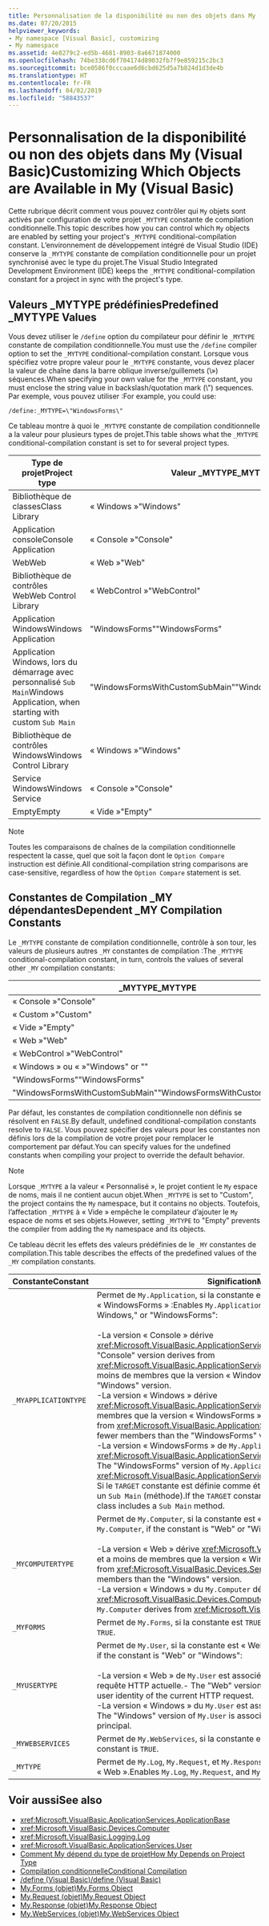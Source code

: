 ```yaml
---
title: Personnalisation de la disponibilité ou non des objets dans My (Visual Basic)
ms.date: 07/20/2015
helpviewer_keywords:
- My namespace [Visual Basic], customizing
- My namespace
ms.assetid: 4e8279c2-ed5b-4681-8903-8a6671874000
ms.openlocfilehash: 74be338cd6f704174d89032fb7f9e859215c2bc3
ms.sourcegitcommit: bce0586f0cccaae6d6cbd625d5a7b824d1d3de4b
ms.translationtype: HT
ms.contentlocale: fr-FR
ms.lasthandoff: 04/02/2019
ms.locfileid: "58843537"
---
```

# <a name="customizing-which-objects-are-available-in-my-visual-basic"></a><span data-ttu-id="6d39a-102">Personnalisation de la disponibilité ou non des objets dans My (Visual Basic)</span><span class="sxs-lookup"><span data-stu-id="6d39a-102">Customizing Which Objects are Available in My (Visual Basic)</span></span>
<span data-ttu-id="6d39a-103">Cette rubrique décrit comment vous pouvez contrôler qui `My` objets sont activés par configuration de votre projet `_MYTYPE` constante de compilation conditionnelle.</span><span class="sxs-lookup"><span data-stu-id="6d39a-103">This topic describes how you can control which `My` objects are enabled by setting your project's `_MYTYPE` conditional-compilation constant.</span></span> <span data-ttu-id="6d39a-104">L’environnement de développement intégré de Visual Studio (IDE) conserve la `_MYTYPE` constante de compilation conditionnelle pour un projet synchronisé avec le type du projet.</span><span class="sxs-lookup"><span data-stu-id="6d39a-104">The Visual Studio Integrated Development Environment (IDE) keeps the `_MYTYPE` conditional-compilation constant for a project in sync with the project's type.</span></span>  
  
## <a name="predefined-mytype-values"></a><span data-ttu-id="6d39a-105">Valeurs _MYTYPE prédéfinies</span><span class="sxs-lookup"><span data-stu-id="6d39a-105">Predefined _MYTYPE Values</span></span>  
 <span data-ttu-id="6d39a-106">Vous devez utiliser le `/define` option du compilateur pour définir le `_MYTYPE` constante de compilation conditionnelle.</span><span class="sxs-lookup"><span data-stu-id="6d39a-106">You must use the `/define` compiler option to set the `_MYTYPE` conditional-compilation constant.</span></span> <span data-ttu-id="6d39a-107">Lorsque vous spécifiez votre propre valeur pour le `_MYTYPE` constante, vous devez placer la valeur de chaîne dans la barre oblique inverse/guillemets (\\») séquences.</span><span class="sxs-lookup"><span data-stu-id="6d39a-107">When specifying your own value for the `_MYTYPE` constant, you must enclose the string value in backslash/quotation mark (\\") sequences.</span></span> <span data-ttu-id="6d39a-108">Par exemple, vous pouvez utiliser :</span><span class="sxs-lookup"><span data-stu-id="6d39a-108">For example, you could use:</span></span>  
  
```  
/define:_MYTYPE=\"WindowsForms\"  
```  
  
 <span data-ttu-id="6d39a-109">Ce tableau montre à quoi le `_MYTYPE` constante de compilation conditionnelle a la valeur pour plusieurs types de projet.</span><span class="sxs-lookup"><span data-stu-id="6d39a-109">This table shows what the `_MYTYPE` conditional-compilation constant is set to for several project types.</span></span>  
  
|<span data-ttu-id="6d39a-110">Type de projet</span><span class="sxs-lookup"><span data-stu-id="6d39a-110">Project type</span></span>|<span data-ttu-id="6d39a-111">Valeur _MYTYPE</span><span class="sxs-lookup"><span data-stu-id="6d39a-111">_MYTYPE value</span></span>|  
|------------------|--------------------|  
|<span data-ttu-id="6d39a-112">Bibliothèque de classes</span><span class="sxs-lookup"><span data-stu-id="6d39a-112">Class Library</span></span>|<span data-ttu-id="6d39a-113">« Windows »</span><span class="sxs-lookup"><span data-stu-id="6d39a-113">"Windows"</span></span>|  
|<span data-ttu-id="6d39a-114">Application console</span><span class="sxs-lookup"><span data-stu-id="6d39a-114">Console Application</span></span>|<span data-ttu-id="6d39a-115">« Console »</span><span class="sxs-lookup"><span data-stu-id="6d39a-115">"Console"</span></span>|  
|<span data-ttu-id="6d39a-116">Web</span><span class="sxs-lookup"><span data-stu-id="6d39a-116">Web</span></span>|<span data-ttu-id="6d39a-117">« Web »</span><span class="sxs-lookup"><span data-stu-id="6d39a-117">"Web"</span></span>|  
|<span data-ttu-id="6d39a-118">Bibliothèque de contrôles Web</span><span class="sxs-lookup"><span data-stu-id="6d39a-118">Web Control Library</span></span>|<span data-ttu-id="6d39a-119">« WebControl »</span><span class="sxs-lookup"><span data-stu-id="6d39a-119">"WebControl"</span></span>|  
|<span data-ttu-id="6d39a-120">Application Windows</span><span class="sxs-lookup"><span data-stu-id="6d39a-120">Windows Application</span></span>|<span data-ttu-id="6d39a-121">"WindowsForms"</span><span class="sxs-lookup"><span data-stu-id="6d39a-121">"WindowsForms"</span></span>|  
|<span data-ttu-id="6d39a-122">Application Windows, lors du démarrage avec personnalisé `Sub Main`</span><span class="sxs-lookup"><span data-stu-id="6d39a-122">Windows Application, when starting with custom `Sub Main`</span></span>|<span data-ttu-id="6d39a-123">"WindowsFormsWithCustomSubMain"</span><span class="sxs-lookup"><span data-stu-id="6d39a-123">"WindowsFormsWithCustomSubMain"</span></span>|  
|<span data-ttu-id="6d39a-124">Bibliothèque de contrôles Windows</span><span class="sxs-lookup"><span data-stu-id="6d39a-124">Windows Control Library</span></span>|<span data-ttu-id="6d39a-125">« Windows »</span><span class="sxs-lookup"><span data-stu-id="6d39a-125">"Windows"</span></span>|  
|<span data-ttu-id="6d39a-126">Service Windows</span><span class="sxs-lookup"><span data-stu-id="6d39a-126">Windows Service</span></span>|<span data-ttu-id="6d39a-127">« Console »</span><span class="sxs-lookup"><span data-stu-id="6d39a-127">"Console"</span></span>|  
|<span data-ttu-id="6d39a-128">Empty</span><span class="sxs-lookup"><span data-stu-id="6d39a-128">Empty</span></span>|<span data-ttu-id="6d39a-129">« Vide »</span><span class="sxs-lookup"><span data-stu-id="6d39a-129">"Empty"</span></span>|  
  
> [!NOTE]
>  <span data-ttu-id="6d39a-130">Toutes les comparaisons de chaînes de la compilation conditionnelle respectent la casse, quel que soit la façon dont le `Option Compare` instruction est définie.</span><span class="sxs-lookup"><span data-stu-id="6d39a-130">All conditional-compilation string comparisons are case-sensitive, regardless of how the `Option Compare` statement is set.</span></span>  
  
## <a name="dependent-my-compilation-constants"></a><span data-ttu-id="6d39a-131">Constantes de Compilation _MY dépendantes</span><span class="sxs-lookup"><span data-stu-id="6d39a-131">Dependent _MY Compilation Constants</span></span>  
 <span data-ttu-id="6d39a-132">Le `_MYTYPE` constante de compilation conditionnelle, contrôle à son tour, les valeurs de plusieurs autres `_MY` constantes de compilation :</span><span class="sxs-lookup"><span data-stu-id="6d39a-132">The `_MYTYPE` conditional-compilation constant, in turn, controls the values of several other `_MY` compilation constants:</span></span>  
  
|<span data-ttu-id="6d39a-133">_MYTYPE</span><span class="sxs-lookup"><span data-stu-id="6d39a-133">_MYTYPE</span></span>|<span data-ttu-id="6d39a-134">_MYAPPLICATIONTYPE</span><span class="sxs-lookup"><span data-stu-id="6d39a-134">_MYAPPLICATIONTYPE</span></span>|<span data-ttu-id="6d39a-135">_MYCOMPUTERTYPE</span><span class="sxs-lookup"><span data-stu-id="6d39a-135">_MYCOMPUTERTYPE</span></span>|<span data-ttu-id="6d39a-136">_MYFORMS</span><span class="sxs-lookup"><span data-stu-id="6d39a-136">_MYFORMS</span></span>|<span data-ttu-id="6d39a-137">_MYUSERTYPE</span><span class="sxs-lookup"><span data-stu-id="6d39a-137">_MYUSERTYPE</span></span>|<span data-ttu-id="6d39a-138">_MYWEBSERVICES</span><span class="sxs-lookup"><span data-stu-id="6d39a-138">_MYWEBSERVICES</span></span>|  
|--------------|-------------------------|----------------------|---------------|------------------|---------------------|  
|<span data-ttu-id="6d39a-139">« Console »</span><span class="sxs-lookup"><span data-stu-id="6d39a-139">"Console"</span></span>|<span data-ttu-id="6d39a-140">« Console »</span><span class="sxs-lookup"><span data-stu-id="6d39a-140">"Console"</span></span>|<span data-ttu-id="6d39a-141">« Windows »</span><span class="sxs-lookup"><span data-stu-id="6d39a-141">"Windows"</span></span>|<span data-ttu-id="6d39a-142">Undefined</span><span class="sxs-lookup"><span data-stu-id="6d39a-142">Undefined</span></span>|<span data-ttu-id="6d39a-143">« Windows »</span><span class="sxs-lookup"><span data-stu-id="6d39a-143">"Windows"</span></span>|<span data-ttu-id="6d39a-144">true</span><span class="sxs-lookup"><span data-stu-id="6d39a-144">TRUE</span></span>|  
|<span data-ttu-id="6d39a-145">« Custom »</span><span class="sxs-lookup"><span data-stu-id="6d39a-145">"Custom"</span></span>|<span data-ttu-id="6d39a-146">Undefined</span><span class="sxs-lookup"><span data-stu-id="6d39a-146">Undefined</span></span>|<span data-ttu-id="6d39a-147">Undefined</span><span class="sxs-lookup"><span data-stu-id="6d39a-147">Undefined</span></span>|<span data-ttu-id="6d39a-148">Undefined</span><span class="sxs-lookup"><span data-stu-id="6d39a-148">Undefined</span></span>|<span data-ttu-id="6d39a-149">Undefined</span><span class="sxs-lookup"><span data-stu-id="6d39a-149">Undefined</span></span>|<span data-ttu-id="6d39a-150">Undefined</span><span class="sxs-lookup"><span data-stu-id="6d39a-150">Undefined</span></span>|  
|<span data-ttu-id="6d39a-151">« Vide »</span><span class="sxs-lookup"><span data-stu-id="6d39a-151">"Empty"</span></span>|<span data-ttu-id="6d39a-152">Undefined</span><span class="sxs-lookup"><span data-stu-id="6d39a-152">Undefined</span></span>|<span data-ttu-id="6d39a-153">Undefined</span><span class="sxs-lookup"><span data-stu-id="6d39a-153">Undefined</span></span>|<span data-ttu-id="6d39a-154">Undefined</span><span class="sxs-lookup"><span data-stu-id="6d39a-154">Undefined</span></span>|<span data-ttu-id="6d39a-155">Undefined</span><span class="sxs-lookup"><span data-stu-id="6d39a-155">Undefined</span></span>|<span data-ttu-id="6d39a-156">Undefined</span><span class="sxs-lookup"><span data-stu-id="6d39a-156">Undefined</span></span>|  
|<span data-ttu-id="6d39a-157">« Web »</span><span class="sxs-lookup"><span data-stu-id="6d39a-157">"Web"</span></span>|<span data-ttu-id="6d39a-158">Undefined</span><span class="sxs-lookup"><span data-stu-id="6d39a-158">Undefined</span></span>|<span data-ttu-id="6d39a-159">« Web »</span><span class="sxs-lookup"><span data-stu-id="6d39a-159">"Web"</span></span>|<span data-ttu-id="6d39a-160">false</span><span class="sxs-lookup"><span data-stu-id="6d39a-160">FALSE</span></span>|<span data-ttu-id="6d39a-161">« Web »</span><span class="sxs-lookup"><span data-stu-id="6d39a-161">"Web"</span></span>|<span data-ttu-id="6d39a-162">false</span><span class="sxs-lookup"><span data-stu-id="6d39a-162">FALSE</span></span>|  
|<span data-ttu-id="6d39a-163">« WebControl »</span><span class="sxs-lookup"><span data-stu-id="6d39a-163">"WebControl"</span></span>|<span data-ttu-id="6d39a-164">Undefined</span><span class="sxs-lookup"><span data-stu-id="6d39a-164">Undefined</span></span>|<span data-ttu-id="6d39a-165">« Web »</span><span class="sxs-lookup"><span data-stu-id="6d39a-165">"Web"</span></span>|<span data-ttu-id="6d39a-166">false</span><span class="sxs-lookup"><span data-stu-id="6d39a-166">FALSE</span></span>|<span data-ttu-id="6d39a-167">« Web »</span><span class="sxs-lookup"><span data-stu-id="6d39a-167">"Web"</span></span>|<span data-ttu-id="6d39a-168">true</span><span class="sxs-lookup"><span data-stu-id="6d39a-168">TRUE</span></span>|  
|<span data-ttu-id="6d39a-169">« Windows » ou « »</span><span class="sxs-lookup"><span data-stu-id="6d39a-169">"Windows" or ""</span></span>|<span data-ttu-id="6d39a-170">« Windows »</span><span class="sxs-lookup"><span data-stu-id="6d39a-170">"Windows"</span></span>|<span data-ttu-id="6d39a-171">« Windows »</span><span class="sxs-lookup"><span data-stu-id="6d39a-171">"Windows"</span></span>|<span data-ttu-id="6d39a-172">Undefined</span><span class="sxs-lookup"><span data-stu-id="6d39a-172">Undefined</span></span>|<span data-ttu-id="6d39a-173">« Windows »</span><span class="sxs-lookup"><span data-stu-id="6d39a-173">"Windows"</span></span>|<span data-ttu-id="6d39a-174">true</span><span class="sxs-lookup"><span data-stu-id="6d39a-174">TRUE</span></span>|  
|<span data-ttu-id="6d39a-175">"WindowsForms"</span><span class="sxs-lookup"><span data-stu-id="6d39a-175">"WindowsForms"</span></span>|<span data-ttu-id="6d39a-176">"WindowsForms"</span><span class="sxs-lookup"><span data-stu-id="6d39a-176">"WindowsForms"</span></span>|<span data-ttu-id="6d39a-177">« Windows »</span><span class="sxs-lookup"><span data-stu-id="6d39a-177">"Windows"</span></span>|<span data-ttu-id="6d39a-178">true</span><span class="sxs-lookup"><span data-stu-id="6d39a-178">TRUE</span></span>|<span data-ttu-id="6d39a-179">« Windows »</span><span class="sxs-lookup"><span data-stu-id="6d39a-179">"Windows"</span></span>|<span data-ttu-id="6d39a-180">true</span><span class="sxs-lookup"><span data-stu-id="6d39a-180">TRUE</span></span>|  
|<span data-ttu-id="6d39a-181">"WindowsFormsWithCustomSubMain"</span><span class="sxs-lookup"><span data-stu-id="6d39a-181">"WindowsFormsWithCustomSubMain"</span></span>|<span data-ttu-id="6d39a-182">« Console »</span><span class="sxs-lookup"><span data-stu-id="6d39a-182">"Console"</span></span>|<span data-ttu-id="6d39a-183">« Windows »</span><span class="sxs-lookup"><span data-stu-id="6d39a-183">"Windows"</span></span>|<span data-ttu-id="6d39a-184">true</span><span class="sxs-lookup"><span data-stu-id="6d39a-184">TRUE</span></span>|<span data-ttu-id="6d39a-185">« Windows »</span><span class="sxs-lookup"><span data-stu-id="6d39a-185">"Windows"</span></span>|<span data-ttu-id="6d39a-186">true</span><span class="sxs-lookup"><span data-stu-id="6d39a-186">TRUE</span></span>|  
  
 <span data-ttu-id="6d39a-187">Par défaut, les constantes de compilation conditionnelle non définis se résolvent en `FALSE`.</span><span class="sxs-lookup"><span data-stu-id="6d39a-187">By default, undefined conditional-compilation constants resolve to `FALSE`.</span></span> <span data-ttu-id="6d39a-188">Vous pouvez spécifier des valeurs pour les constantes non définis lors de la compilation de votre projet pour remplacer le comportement par défaut.</span><span class="sxs-lookup"><span data-stu-id="6d39a-188">You can specify values for the undefined constants when compiling your project to override the default behavior.</span></span>  
  
> [!NOTE]
>  <span data-ttu-id="6d39a-189">Lorsque `_MYTYPE` a la valeur « Personnalisé », le projet contient le `My` espace de noms, mais il ne contient aucun objet.</span><span class="sxs-lookup"><span data-stu-id="6d39a-189">When `_MYTYPE` is set to "Custom", the project contains the `My` namespace, but it contains no objects.</span></span> <span data-ttu-id="6d39a-190">Toutefois, l’affectation `_MYTYPE` à « Vide » empêche le compilateur d’ajouter le `My` espace de noms et ses objets.</span><span class="sxs-lookup"><span data-stu-id="6d39a-190">However, setting `_MYTYPE` to "Empty" prevents the compiler from adding the `My` namespace and its objects.</span></span>  
  
 <span data-ttu-id="6d39a-191">Ce tableau décrit les effets des valeurs prédéfinies de le `_MY` constantes de compilation.</span><span class="sxs-lookup"><span data-stu-id="6d39a-191">This table describes the effects of the predefined values of the `_MY` compilation constants.</span></span>  
  
|<span data-ttu-id="6d39a-192">Constante</span><span class="sxs-lookup"><span data-stu-id="6d39a-192">Constant</span></span>|<span data-ttu-id="6d39a-193">Signification</span><span class="sxs-lookup"><span data-stu-id="6d39a-193">Meaning</span></span>|  
|--------------|-------------|  
|`_MYAPPLICATIONTYPE`|<span data-ttu-id="6d39a-194">Permet de `My.Application`, si la constante est « Console », Windows, » ou « WindowsForms » :</span><span class="sxs-lookup"><span data-stu-id="6d39a-194">Enables `My.Application`, if the constant is "Console," Windows," or "WindowsForms":</span></span><br /><br /> <span data-ttu-id="6d39a-195">-La version « Console » dérive <xref:Microsoft.VisualBasic.ApplicationServices.ConsoleApplicationBase>.</span><span class="sxs-lookup"><span data-stu-id="6d39a-195">-   The "Console" version derives from <xref:Microsoft.VisualBasic.ApplicationServices.ConsoleApplicationBase>.</span></span> <span data-ttu-id="6d39a-196">et a moins de membres que la version « Windows ».</span><span class="sxs-lookup"><span data-stu-id="6d39a-196">and has fewer members than the "Windows" version.</span></span><br /><span data-ttu-id="6d39a-197">-La version « Windows » dérive <xref:Microsoft.VisualBasic.ApplicationServices.ApplicationBase>.et a moins de membres que la version « WindowsForms ».</span><span class="sxs-lookup"><span data-stu-id="6d39a-197">-   The "Windows" version derives from <xref:Microsoft.VisualBasic.ApplicationServices.ApplicationBase>.and has fewer members than the "WindowsForms" version.</span></span><br /><span data-ttu-id="6d39a-198">-La version « WindowsForms » de `My.Application` dérive <xref:Microsoft.VisualBasic.ApplicationServices.WindowsFormsApplicationBase>.</span><span class="sxs-lookup"><span data-stu-id="6d39a-198">-   The "WindowsForms" version of `My.Application` derives from <xref:Microsoft.VisualBasic.ApplicationServices.WindowsFormsApplicationBase>.</span></span> <span data-ttu-id="6d39a-199">Si le `TARGET` constante est définie comme étant « winexe », puis la classe inclut un `Sub Main` (méthode).</span><span class="sxs-lookup"><span data-stu-id="6d39a-199">If the `TARGET` constant is defined to be "winexe", then the class includes a `Sub Main` method.</span></span>|  
|`_MYCOMPUTERTYPE`|<span data-ttu-id="6d39a-200">Permet de `My.Computer`, si la constante est « Web » ou « Windows » :</span><span class="sxs-lookup"><span data-stu-id="6d39a-200">Enables `My.Computer`, if the constant is "Web" or "Windows":</span></span><br /><br /> <span data-ttu-id="6d39a-201">-La version « Web » dérive <xref:Microsoft.VisualBasic.Devices.ServerComputer>, et a moins de membres que la version « Windows ».</span><span class="sxs-lookup"><span data-stu-id="6d39a-201">-   The "Web" version derives from <xref:Microsoft.VisualBasic.Devices.ServerComputer>, and has fewer members than the "Windows" version.</span></span><br /><span data-ttu-id="6d39a-202">-La version « Windows » du `My.Computer` dérive <xref:Microsoft.VisualBasic.Devices.Computer>.</span><span class="sxs-lookup"><span data-stu-id="6d39a-202">-   The "Windows" version of `My.Computer` derives from <xref:Microsoft.VisualBasic.Devices.Computer>.</span></span>|  
|`_MYFORMS`|<span data-ttu-id="6d39a-203">Permet de `My.Forms`, si la constante est `TRUE`.</span><span class="sxs-lookup"><span data-stu-id="6d39a-203">Enables `My.Forms`, if the constant is `TRUE`.</span></span>|  
|`_MYUSERTYPE`|<span data-ttu-id="6d39a-204">Permet de `My.User`, si la constante est « Web » ou « Windows » :</span><span class="sxs-lookup"><span data-stu-id="6d39a-204">Enables `My.User`, if the constant is "Web" or "Windows":</span></span><br /><br /> <span data-ttu-id="6d39a-205">-La version « Web » de `My.User` est associé à l’identité de l’utilisateur de la requête HTTP actuelle.</span><span class="sxs-lookup"><span data-stu-id="6d39a-205">-   The "Web" version of `My.User` is associated with the user identity of the current HTTP request.</span></span><br /><span data-ttu-id="6d39a-206">-La version « Windows » du `My.User` est associé au principal actuel du thread.</span><span class="sxs-lookup"><span data-stu-id="6d39a-206">-   The "Windows" version of `My.User` is associated with the thread's current principal.</span></span>|  
|`_MYWEBSERVICES`|<span data-ttu-id="6d39a-207">Permet de `My.WebServices`, si la constante est `TRUE`.</span><span class="sxs-lookup"><span data-stu-id="6d39a-207">Enables `My.WebServices`, if the constant is `TRUE`.</span></span>|  
|`_MYTYPE`|<span data-ttu-id="6d39a-208">Permet de `My.Log`, `My.Request`, et `My.Response`, si la constante est « Web ».</span><span class="sxs-lookup"><span data-stu-id="6d39a-208">Enables `My.Log`, `My.Request`, and `My.Response`, if the constant is "Web".</span></span>|  
  
## <a name="see-also"></a><span data-ttu-id="6d39a-209">Voir aussi</span><span class="sxs-lookup"><span data-stu-id="6d39a-209">See also</span></span>

- <xref:Microsoft.VisualBasic.ApplicationServices.ApplicationBase>
- <xref:Microsoft.VisualBasic.Devices.Computer>
- <xref:Microsoft.VisualBasic.Logging.Log>
- <xref:Microsoft.VisualBasic.ApplicationServices.User>
- [<span data-ttu-id="6d39a-210">Comment My dépend du type de projet</span><span class="sxs-lookup"><span data-stu-id="6d39a-210">How My Depends on Project Type</span></span>](../../../visual-basic/developing-apps/development-with-my/how-my-depends-on-project-type.md)
- [<span data-ttu-id="6d39a-211">Compilation conditionnelle</span><span class="sxs-lookup"><span data-stu-id="6d39a-211">Conditional Compilation</span></span>](../../../visual-basic/programming-guide/program-structure/conditional-compilation.md)
- [<span data-ttu-id="6d39a-212">/define (Visual Basic)</span><span class="sxs-lookup"><span data-stu-id="6d39a-212">/define (Visual Basic)</span></span>](../../../visual-basic/reference/command-line-compiler/define.md)
- [<span data-ttu-id="6d39a-213">My.Forms (objet)</span><span class="sxs-lookup"><span data-stu-id="6d39a-213">My.Forms Object</span></span>](../../../visual-basic/language-reference/objects/my-forms-object.md)
- [<span data-ttu-id="6d39a-214">My.Request (objet)</span><span class="sxs-lookup"><span data-stu-id="6d39a-214">My.Request Object</span></span>](../../../visual-basic/language-reference/objects/my-request-object.md)
- [<span data-ttu-id="6d39a-215">My.Response (objet)</span><span class="sxs-lookup"><span data-stu-id="6d39a-215">My.Response Object</span></span>](../../../visual-basic/language-reference/objects/my-response-object.md)
- [<span data-ttu-id="6d39a-216">My.WebServices (objet)</span><span class="sxs-lookup"><span data-stu-id="6d39a-216">My.WebServices Object</span></span>](../../../visual-basic/language-reference/objects/my-webservices-object.md)
